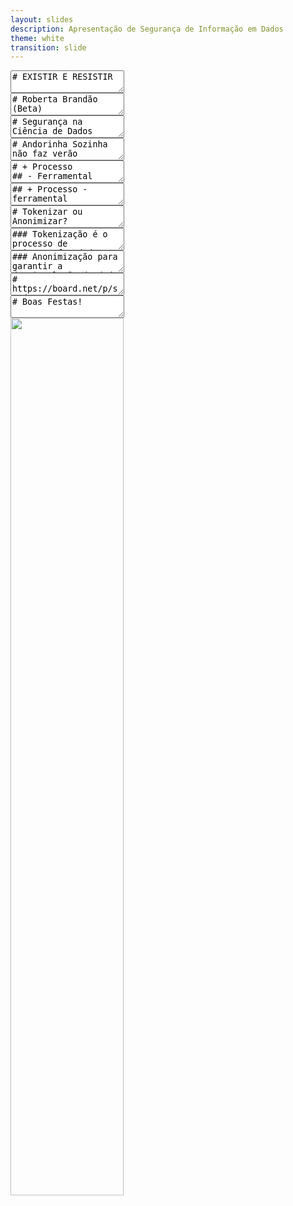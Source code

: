 ```yaml
---
layout: slides
description: Apresentação de Segurança de Informação em Dados
theme: white
transition: slide
---
```

<section>

<section data-markdown data-background-image="https://secure.meetupstatic.com/photos/event/2/6/b/2/600_476289906.jpeg" data-background-size="80%" data-background-opacity="1">
<textarea data-template>
# EXISTIR E RESISTIR
</textarea>
</section>
<section data-markdown data-background-image="/images/trans-flag.svg" data-background-size="100%" data-background-opacity="0.5"><textarea data-template>
# Roberta Brandão (Beta)

 * **Dev & SecOps Enginner** na *QueroQuitar*
 * **Stacks**: Python, Node.JS, Golang e Elixir
 * **Github**: robertabrandao.com.br
 * MariaLab e Vedetas; 
 </textarea></section>
</section>

<section>
<section data-markdown><textarea data-template>
# Segurança na Ciência de Dados 
 </textarea></section>
<section data-background="#000" data-markdown data-background-image="https://media0.giphy.com/media/RiQsoQAmYOePDb4hXS/giphy.gif?cid=790b76118d09a0dab204794fa2119261e8ec1b7fa49b07f0&rid=giphy.gif"><textarea data-template>
# Andorinha Sozinha não faz verão
 </textarea></section>
</section>

<section>
<section data-markdown><textarea data-template>
# + Processo
## - Ferramental

* Monitoramento Ostensivo x Banco de Dados Exposto
* Bloqueio de portas USB x Senhas.txt
</textarea>
</section>
<section data-markdown><textarea data-template>
## + Processo - ferramental

* Conscientização sobre segurança de dados
* Palestras e Workshops 
* Diretivas de autenticação e log
* Readaptação de processos e tecnologias
* Cofres de Senha e Tokens
* Ferramentas a Appliances
* Proteção de dados da Aplicação
    * Criptografia, SSL, DNSSEC
    * Blockchain ou DLT Privado
 </textarea></section>
</section>

<section data-background="#444">
<section data-markdown><textarea data-template>
# Tokenizar ou Anonimizar?
 </textarea></section>
<section data-markdown><textarea data-template>
### Tokenização é o processo de criptografar dados para comunicação entre serviços;

* Geralmente necessita de Banco de DLT (Tecnologia de Registro Distribuido)
* DLT compõe uma rede de Bancos de Dados distribuídos, porém pode ser centralizado.
* Se aplica LGPD
    * Consentimento explícito do uso do dado
 </textarea></section>
<section data-markdown><textarea data-template>
### Anonimização para garantir a desvinculação do dado ao usuário

* Sanitização de dados sensíveis:
    * CEP, IP, telefone, gênero, cor ou etnia, sexualidade;
    * Opiniões políticas, filiação sindical, genética, 
    * biometria, saúde, opinião filosófica...
    * ou qualquer dado que identifique uma pessoa
* Uso de CRUD (Create, Read, Update & **Delete**)
    * É necessário deletar de verdade
 </textarea></section>
</section>

<section>
<section data-markdown><textarea data-template>
# https://board.net/p/secdata
## Material de Apoio e compartilhamento de idéias
 </textarea></section>
<section data-markdown data-background-size="100%" data-background-image="https://i.giphy.com/media/qZwHGd16aAEso/giphy.gif"><textarea data-template>
# Boas Festas!
 </textarea></section>
<section data-background-color="#444">
<img width="60%" border="0" src="https://www.codingrights.org/wp-content/uploads/2018/05/04_safermanas_pt_redux.gif" />
</section>

</section>
